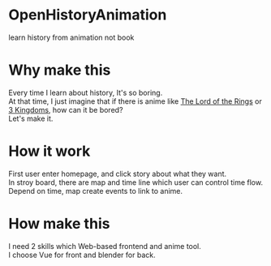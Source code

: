 # OpenHistoryAnimation
learn history from animation not book

# Why make this
Every time I learn about history, It's so boring.  
At that time, I just imagine that if there is anime like [The Lord of the Rings](https://en.wikipedia.org/wiki/The_Lord_of_the_Rings) or [3 Kingdoms](https://en.wikipedia.org/wiki/Romance_of_the_Three_Kingdoms_(video_game_series)), how can it be bored?  
Let's make it.  

# How it work
First user enter homepage, and click story about what they want.  
In stroy board, there are map and time line which user can control time flow.  
Depend on time, map create events to link to anime.  

# How make this
I need 2 skills which Web-based frontend and anime tool.  
I choose Vue for front and blender for back.  

